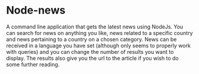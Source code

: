 # Node-news

A command line application that gets the latest news using NodeJs.
You can search for news on anything you like, news related to a specific country and news pertaining to a country on a chosen category. News can be received in a language you have set (although only seems to properly work with queries) and you can change the number of results you want to display. The results also give you the url to the article if you wish to do some further reading.
